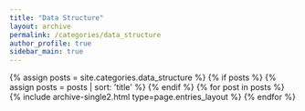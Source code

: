 ```yaml
---
title: "Data Structure"
layout: archive
permalink: /categories/data_structure
author_profile: true
sidebar_main: true
---
```


{% assign posts = site.categories.data_structure %}
{% if posts %}
  {% assign posts = posts | sort: 'title' %}
{% endif %}
{% for post in posts %} {% include archive-single2.html type=page.entries_layout %} {% endfor %}
